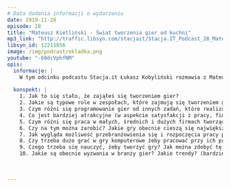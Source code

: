 ```yaml
---
# Data dodania informacji o wydarzeniu
date: 2019-11-28
episode: 28
title: "Mateusz Kietliński - Świat tworzenia gier od kuchni"
mp3_link: "http://traffic.libsyn.com/stacjait/Stacja.IT_Podcast_28_Mateusz_Kietliski_Swiat_tworzenia_gier_od_kuchni.mp3"
libsyn_id: 12211856
image: /img/podcast/okladka.png
youtube: "-60dcVphfNM"
opis:
  informacje: |
    W tym odcinku podcastu Stacja.it Łukasz Kobyliński rozmawia z Mateuszem Kietlińskim, który na co dzień zajmuje się tworzeniem gier komputerowych. Jest również trenerem w Sages, gdzie opracował autorską ścieżkę szkoleń z tworzenia gier.
    
  konspekt: |
    1. Jak to się stało, że zająłeś się tworzeniem gier?
    2. Jakie są typowe role w zespołach, które zajmują się tworzeniem gier?
    3. Czym różni się programowanie gier od innych zadań, które realizują programiści?
    4. Co jest bardziej atrakcyjne (w aspekcie satysfakcji z pracy, finansowym, innym): praca jako samodzielny twórca gier, czy praca w firmie?
    5. Czym różni się praca w małych, średnich i dużych firmach tworzących gry?
    6. Czy na tym można zarobić? Jakie gry obecnie cieszą się największą popularnością?
    7. Jak wygląda możliwość przebranżowienia się i rozpoczęcia pracy przy grach komputerowych? Dużo osób decyduje się na taką zmianę?
    8. Czy trzeba dużo grać w gry komputerowe żeby pracować przy ich produkcji? Czy jeśli gram tylko na telefonie też znalazłbym dla siebie miejsce w tej branży?
    9. Czego trzeba się nauczyć, żeby tworzyć gry? Jak można zdobyć tę wiedzę?
    10. Jakie są obecnie wyzwania w branży gier? Jakie trendy? (bardziej realistyczna grafika? sztuczna inteligencja? rozszerzona rzeczywistość?)
 
  
    
---
```

